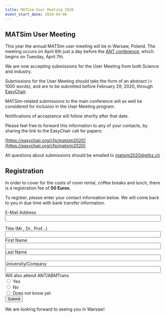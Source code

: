 ```yaml
---
title: MATSim User Meeting 2020
event_start_date: 2020-04-06
---
```


## MATSim User Meeting

This year the annual MATSim user meeting will be in Warsaw, Poland.
The meeting occurs on April 6th just a day before the [ANT conference](http://cs-conferences.acadiau.ca/ant-20/),
which begins on Tuesday, April 7th.

We are now accepting submissions for the User Meeting from both Science and Industry.

Submissions for the User Meeting should take the form of an abstract (< 1000 words), and are to be submitted before February 29, 2020, through
[EasyChair](https://easychair.org/cfp/matsim2020).

MATSim-related submissions to the main conference will as well be considered for inclusion in the User Meeting program.

Notifications of acceptance will follow shortly after that date.

Please feel free to forward this information to any of your contacts, by sharing the link to the EasyChair call for papers:

[https://easychair.org/cfp/matsim2020](https://easychair.org/cfp/matsim2020)

All questions about submissions should be emailed to [matsim2020@ethz.ch](mailto:matsim2020@ethz.ch)

## Registration

In order to cover for the costs of room rental, coffee breaks and lunch,
there is a registration fee of **50 Euros**.

To register, please enter your contact information below.
We will come back to you in due time with bank transfer information.

<form action="https://framaforms.org/matsim-user-meeting-2020-registration-1576680193" method="post" >
  
<label class="control-label" for="edit-submitted-e-mail">E-Mail Address</label>
<input class="form-control form-text" type="email" id="edit-submitted-e-mail" name="submitted[e_mail]" size="60">

<label class="control-label" for="edit-submitted-title-mr-dr-prof-">
Title (Mr., Dr., Prof...)</label>
<input class="form-control form-text" type="text" id="edit-submitted-title-mr-dr-prof-" name="submitted[title_mr_dr_prof_]" value="" size="60" maxlength="128">

 <label class="control-label" for="edit-submitted-full-name">
First Name</label>
<input class="form-control form-text" type="text" id="edit-submitted-full-name" name="submitted[full_name]" value="" size="60" maxlength="128">

 <label class="control-label" for="edit-submitted-last-name">
Last Name</label>

<input class="form-control form-text" type="text" id="edit-submitted-last-name" name="submitted[last_name]" value="" size="60" maxlength="128">
 <label class="control-label" for="edit-submitted-university-institution">
University/Company</label>

<div>
<div>
<input class="form-control form-text" type="text" id="edit-submitted-university-institution" name="submitted[university_institution]" value="" size="60" maxlength="128">
 <label class="control-label" for="edit-submitted-will-also-attend-ant-abmtrans">
Will also attend ANT/ABMTrans</label>
</div>

<div>
 <label class="control-label" for="edit-submitted-will-also-attend-ant-abmtrans-1">
<input type="radio" id="edit-submitted-will-also-attend-ant-abmtrans-1" name="submitted[will_also_attend_ant_abmtrans]" value="1" class="form-radio">
Yes</label>
</div>

<div>
 <label class="control-label" for="edit-submitted-will-also-attend-ant-abmtrans-2">
<input type="radio" id="edit-submitted-will-also-attend-ant-abmtrans-2" name="submitted[will_also_attend_ant_abmtrans]" value="2" class="form-radio">
No</label>
</div>

<div>
 <label class="control-label" for="edit-submitted-will-also-attend-ant-abmtrans-3">
<input type="radio" id="edit-submitted-will-also-attend-ant-abmtrans-3" name="submitted[will_also_attend_ant_abmtrans]" value="3" class="form-radio">
Does not know yet</label>
</div>
</div>

<input type="hidden" name="details[sid]">
<input type="hidden" name="details[page_num]" value="1">
<input type="hidden" name="details[page_count]" value="1">
<input type="hidden" name="details[finished]" value="0">
<input type="hidden" name="form_build_id" value="form-fXb-KgEtb29ed-AafEr3tTMsgTNTYSIiC3eA0crGJH8">
<input type="hidden" name="form_token" value="PXkdIsSE4HsHN3oD1vsILRL0HsZw9M52gOzub9SPNns">
<input type="hidden" name="form_id" value="webform_client_form_161868">

<button class="webform-submit button-primary btn btn-primary form-submit" type="submit" name="op" value="Submit">
Submit</button>

</form>



We are looking forward to seeing you in Warsaw!

